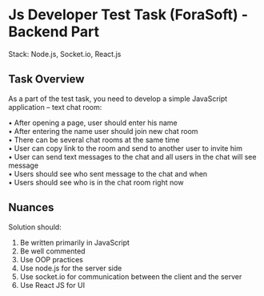 # Js Developer Test Task (ForaSoft) - Backend Part

Stack: Node.js, Socket.io, React.js

## Task Overview

As a part of the test task, you need to develop a simple JavaScript application – text chat room:

• After opening a page, user should enter his name<br />
• After entering the name user should join new chat room<br />
• There can be several chat rooms at the same time<br />
• User can copy link to the room and send to another user to invite him<br />
• User can send text messages to the chat and all users in the chat will see message<br />
• Users should see who sent message to the chat and when<br />
• Users should see who is in the chat room right now<br />

## Nuances

Solution should:

1. Be written primarily in JavaScript
2. Be well commented
3. Use OOP practices
4. Use node.js for the server side
5. Use socket.io for communication between the client and the server
6. Use React JS for UI
